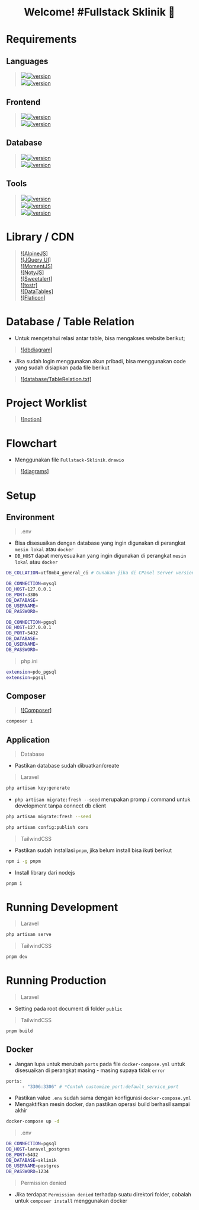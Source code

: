 <h1 align='center'>Welcome! #Fullstack Sklinik 🚀</h1>

# Requirements
## Languages
> [<img src="https://img.shields.io/badge/PHP-777BB4?style=for-the-badge&logo=php&logoColor=white" />![version](https://img.shields.io/badge/version-8.2.12-blue)](https://sourceforge.net/projects/xampp/files/XAMPP%20Windows/8.2.12/xampp-windows-x64-8.2.12-0-VS16-installer.exe/download) </br>
> [<img src="https://img.shields.io/badge/jQuery-0769AD?style=for-the-badge&logo=jquery&logoColor=white" />![version](https://img.shields.io/badge/version-3.7.1-blue)](https://cdnjs.com/libraries/jquery) </br>

## Frontend
> [<img src="https://img.shields.io/badge/Tailwind_CSS-38B2AC?style=for-the-badge&logo=tailwind-css&logoColor=white" />![version](https://img.shields.io/badge/version-1.7-blue)](https://tailwindcss.com/docs/guides/vite#vue) </br>
> [<img src="https://img.shields.io/badge/Font_Awesome-339AF0?style=for-the-badge&logo=fontawesome&logoColor=white" />![version](https://img.shields.io/badge/version-6.5.2-blue)](https://cdnjs.com/libraries/font-awesome) </br>

## Database
> [<img src="https://img.shields.io/badge/MySQL-005C84?style=for-the-badge&logo=mysql&logoColor=white" />![version](https://img.shields.io/badge/version-8.0.39-blue)](https://dev.mysql.com/downloads/installer/) </br>
> [<img src="https://img.shields.io/badge/PostgreSQL-316192?style=for-the-badge&logo=postgresql&logoColor=white" />![version](https://img.shields.io/badge/version-17.2-blue)](https://www.enterprisedb.com/downloads/postgres-postgresql-downloads) </br>

## Tools
> [<img src="https://img.shields.io/badge/Laravel-FF2D20?style=for-the-badge&logo=laravel&logoColor=white" />![version](https://img.shields.io/badge/version-11.xx-blue)](https://laravel.com/docs/11.x/installation) </br>
> [<img src="https://img.shields.io/badge/Node%20js-339933?style=for-the-badge&logo=nodedotjs&logoColor=white" />![version](https://img.shields.io/badge/version-21.7.1-blue)](https://nodejs.org/en/download/prebuilt-installer) </br>
> [<img src="https://img.shields.io/badge/Docker-2CA5E0?style=for-the-badge&logo=docker&logoColor=white" />![version](https://img.shields.io/badge/version-4.31.1-blue)](https://www.docker.com/get-started/) </br>

# Library / CDN
> [![AlpineJS]](https://alpinejs.dev/essentials/installation) </br>
> [![JQuery UI]](https://jqueryui.com) </br>
> [![MomentJS]](https://momentjs.com) </br>
> [![NotyJS]](https://www.jsdelivr.com/package/npm/noty) </br>
> [![Sweetalert]](https://sweetalert2.github.io) </br>
> [![tostr]](https://www.jsdelivr.com/package/npm/toastr) </br>
> [![DataTables]](https://datatables.net/download/) </br>
> [![Flaticon]](https://www.flaticon.com/search?color=color) </br>

# Database / Table Relation
- Untuk mengetahui relasi antar table, bisa mengakses website berikut;
> [![dbdiagram]](https://dbdiagram.io/d) </br>
- Jika sudah login menggunakan akun pribadi, bisa menggunakan code yang sudah disiapkan pada file berikut
> [![database/TableRelation.txt]](https://github.com/skuadolan/fullstack-sklinik/tree/main/database/TableRelation.txt) </br>

# Project Worklist
> [![notion]](https://www.notion.so/skuadproduction/Fullstack-Klinik-fd00424e9f0f4871996679934edb861a) </br>

# Flowchart
- Menggunakan file `Fullstack-Sklinik.drawio`
> [![diagrams]](https://app.diagrams.net) </br>

# Setup
## Environment
> .env
- Bisa disesuaikan dengan database yang ingin digunakan di perangkat `mesin lokal` atau `docker`
- `DB_HOST` dapat menyesuaikan yang ingin digunakan di perangkat `mesin lokal` atau `docker`
```bash
DB_COLLATION=utf8mb4_general_ci # Gunakan jika di CPanel Server version: 10.6.17-MariaDB-cll-lve - MariaDB Server

DB_CONNECTION=mysql
DB_HOST=127.0.0.1
DB_PORT=3306
DB_DATABASE=
DB_USERNAME=
DB_PASSWORD=
```
```bash
DB_CONNECTION=pgsql
DB_HOST=127.0.0.1
DB_PORT=5432
DB_DATABASE=
DB_USERNAME=
DB_PASSWORD=
```

> php.ini
```bash
extension=pdo_pgsql
extension=pgsql
```

## Composer
> [![Composer]](https://getcomposer.org/download/) </br>
```bash
composer i
```

## Application
> Database
- Pastikan database sudah dibuatkan/create

> Laravel
```bash
php artisan key:generate
```
- `php artisan migrate:fresh --seed` merupakan promp / command untuk development tanpa connect db client
```bash
php artisan migrate:fresh --seed
```
```bash
php artisan config:publish cors
```

> TailwindCSS
- Pastikan sudah installasi `pnpm`, jika belum install bisa ikuti berikut
```bash
npm i -g pnpm
```
- Install library dari nodejs
```bash
pnpm i
```

# Running Development
> Laravel
```bash
php artisan serve
```
> TailwindCSS
```bash
pnpm dev
```

# Running Production
> Laravel
- Setting pada root document di folder `public`

> TailwindCSS
```bash
pnpm build
```

## Docker
- Jangan lupa untuk merubah `ports` pada file `docker-compose.yml` untuk disesuaikan di perangkat masing - masing supaya tidak `error`
```bash
ports:
      - "3306:3306" # *Contoh customize_port:default_service_port
```
- Pastikan value `.env` sudah sama dengan konfigurasi `docker-compose.yml`
- Mengaktifkan mesin docker, dan pastikan operasi build berhasil sampai akhir
```bash
docker-compose up -d
```

> .env
```bash
DB_CONNECTION=pgsql
DB_HOST=laravel_postgres
DB_PORT=5432
DB_DATABASE=sklinik
DB_USERNAME=postgres
DB_PASSWORD=1234
```

> Permission denied
- Jika terdapat `Permission denied` terhadap suatu direktori folder, cobalah untuk `composer install` menggunakan docker
